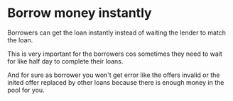 # Borrow money instantly

Borrowers can get the loan instantly instead of waiting the lender to match the loan.

This is very important for the borrowers cos sometimes they need to wait for like half day to complete their loans.

And for sure as borrower you won't get error like the offers invalid or the inited offer replaced by other loans because there is enough money in the pool for you.
